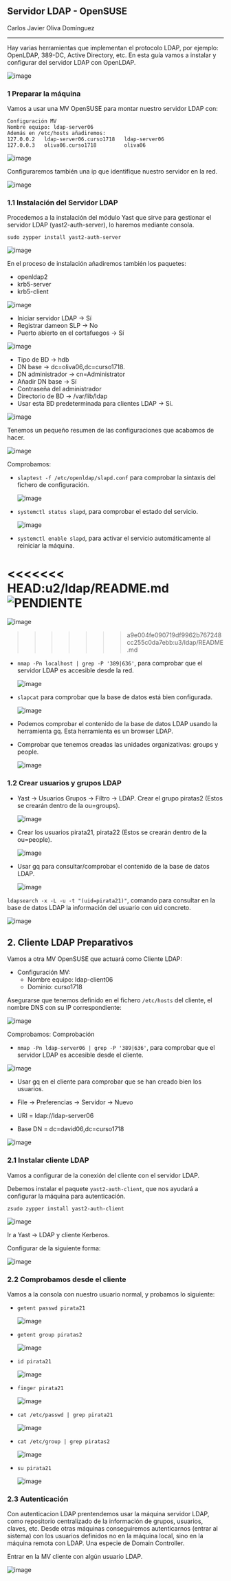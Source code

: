## Servidor LDAP - OpenSUSE
Carlos Javier Oliva Domínguez

----
Hay varias herramientas que implementan el protocolo LDAP, por ejemplo: OpenLDAP, 389-DC, Active Directory, etc. En esta guía vamos a instalar y configurar del servidor LDAP con OpenLDAP.

![image](./img/1_arbol.png)

### 1 Preparar la máquina

Vamos a usar una MV OpenSUSE para montar nuestro servidor LDAP con:
~~~
Configuración MV
Nombre equipo: ldap-server06
Además en /etc/hosts añadiremos:
127.0.0.2   ldap-server06.curso1718   ldap-server06
127.0.0.3   oliva06.curso1718         oliva06
~~~
![image](./img/1_hosts.png)

Configuraremos también una ip que identifique nuestro servidor en la red.

![image](./img/2_hostname.png)

### 1.1 Instalación del Servidor LDAP
Procedemos a la instalación del módulo Yast que sirve para gestionar el servidor LDAP (yast2-auth-server), lo haremos mediante consola.

~~~
sudo zypper install yast2-auth-server
~~~
![image](./img/3_auth.png)

En el proceso de instalación añadiremos también los paquetes:
- openldap2
- krb5-server
- krb5-client

![image](./img/4_paquetes.png)

- Iniciar servidor LDAP -> Sí
- Registrar dameon SLP -> No
- Puerto abierto en el cortafuegos -> Sí

![image](./img/5_start.png)

- Tipo de BD -> hdb
- DN base -> dc=oliva06,dc=curso1718.
- DN administrador -> cn=Administrator
- Añadir DN base -> Sí
- Contraseña del administrador
- Directorio de BD -> /var/lib/ldap
- Usar esta BD predeterminada para clientes LDAP -> Sí.

![image](./img/6_new_db.png)

Tenemos un pequeño resumen de las configuraciones que acabamos de hacer.

![image](./img/7_resumen.png)

Comprobamos:

- `slaptest -f /etc/openldap/slapd.conf` para comprobar la sintaxis del fichero de configuración.

  ![image](./img/8_slaptest.png)

- `systemctl status slapd`, para comprobar el estado del servicio.

  ![image](./img/9_status.png)

- `systemctl enable slapd`, para activar el servicio automáticamente al reiniciar la máquina.

<<<<<<< HEAD:u2/ldap/README.md
  ![PENDIENTE](./img/9_enable.png)
=======
  ![image](./img/9_enable.png)
>>>>>>> a9e004fe090719df9962b767248cc255c0da7ebb:u3/ldap/README.md

- `nmap -Pn localhost | grep -P '389|636'`, para comprobar que el servidor LDAP es accesible desde la red.

  ![image](./img/10_nmap.png)

- `slapcat` para comprobar que la base de datos está bien configurada.

  ![image](./img/11_slapcat.png)

- Podemos comprobar el contenido de la base de datos LDAP usando la herramienta gq. Esta herramienta es un browser LDAP.

- Comprobar que tenemos creadas las unidades organizativas: groups y people.

  ![image](./img/12_gq.png)

### 1.2 Crear usuarios y grupos LDAP

- Yast -> Usuarios Grupos -> Filtro -> LDAP.
Crear el grupo piratas2 (Estos se crearán dentro de la ou=groups).

  ![image](./img/13_groups.png)

- Crear los usuarios pirata21, pirata22 (Estos se crearán dentro de la ou=people).

  ![image](./img/14_users.png)

- Usar gq para consultar/comprobar el contenido de la base de datos LDAP.

  ![image](./img/15_check_gq.png)

`ldapsearch -x -L -u -t "(uid=pirata21)"`, comando para consultar en la base de datos LDAP la información del usuario con uid concreto.

![image](./img/16_ldapsearch_pirata21.png)

## 2. Cliente LDAP Preparativos

Vamos a otra MV OpenSUSE que actuará como Cliente LDAP:

- Configuración MV:
  - Nombre equipo: ldap-client06
  - Dominio: curso1718

Asegurarse que tenemos definido en el fichero `/etc/hosts` del cliente, el nombre DNS con su IP correspondiente:

![image](./img/17_hosts_client.png)

Comprobamos:
Comprobación

- `nmap -Pn ldap-server06 | grep -P '389|636'`, para comprobar que el servidor LDAP es accesible desde el cliente.

![image](./img/18_nmap.png)

- Usar gq en el cliente para comprobar que se han creado bien los usuarios.

 - File -> Preferencias -> Servidor -> Nuevo
 - URI = ldap://ldap-server06
 - Base DN = dc=david06,dc=curso1718

![image](./img/19_new_server.png)

### 2.1 Instalar cliente LDAP

Vamos a configurar de la conexión del cliente con el servidor LDAP.

Debemos instalar el paquete `yast2-auth-client`, que nos ayudará a configurar la máquina para autenticación.
~~~
zsudo zypper install yast2-auth-client
~~~
![image](./img/20_auth_client.png)

Ir a Yast -> LDAP y cliente Kerberos.

Configurar de la siguiente forma:

![image](./img/21_client_conf.png)

### 2.2 Comprobamos desde el cliente

Vamos a la consola con nuestro usuario normal, y probamos lo siguiente:

- `getent passwd pirata21`

  ![image](./img/22_getent_passwd.png)

- `getent group piratas2`

  ![image](./img/23_getent_group.png)

- `id pirata21`

  ![image](./img/24_id.png)

- `finger pirata21`

  ![image](./img/25_finger.png)

- `cat /etc/passwd | grep pirata21`

  ![image](./img/26_cat.png)

- `cat /etc/group | grep piratas2`

  ![image](./img/27_cat.png)

- `su pirata21`

  ![image](./img/28_su.png)

###   2.3 Autenticación
Con autenticacion LDAP prentendemos usar la máquina servidor LDAP, como repositorio centralizado de la información de grupos, usuarios, claves, etc. Desde otras máquinas conseguiremos autenticarnos (entrar al sistema) con los usuarios definidos no en la máquina local, sino en la máquina remota con LDAP. Una especie de Domain Controller.

Entrar en la MV cliente con algún usuario LDAP.

![image](./img/29_su.png)
